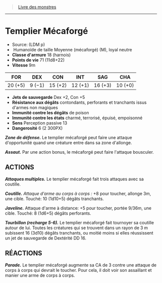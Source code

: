 ﻿> [Livre des monstres](tome_of_beasts.md)

---

# Templier Mécaforgé

- Source: (LDM p)
-  Humanoïde de taille Moyenne (mécaforgé) (M), loyal neutre
- **Classe d'armure** 18 (harnois)
- **Points de vie** 71 (11d8+22)
- **Vitesse** 9m

|FOR|DEX|CON|INT|SAG|CHA|
|---|---|---|---|---|---|
|20 (+5)|9 (−1)|15 (+2)|12 (+1)|16 (+3)|10 (+0)|

- **Jets de sauvegarde** Dex +2, Con +5
- **Résistance aux dégâts** contondants, perforants et tranchants issus d'armes non magiques
- **Immunité contre les dégâts** de poison
- **Immunité contre les états** charmé, terrorisé, épuisé, empoisonné
- **Sens** Perception passive 13
- **Dangerosité** 6 (2 300PX)

**_Zone de défense._** Le templier mécaforgé peut faire une attaque d'opportunité quand une créature entre dans sa zone d'allonge.

**_Assaut._** Par une action bonus, le mécaforgé peut faire l'attaque bousculer.

## ACTIONS

**_Attaques multiples._** Le templier mécaforgé fait trois attaques avec sa coutille.

**_Coutille._** _Attaque d'arme au corps à corps :_ +8 pour toucher, allonge 3m, une cible. Touché: 10 (1d10+5) dégâts tranchants.

**_Javeline._** Attaque d'arme à distance: +5 pour toucher, portée 9/36m, une cible. Touché: 8 (1d6+5) dégâts perforants.

**_Tourbillon (recharge 5-6)._** Le templier mécaforgé fait tournoyer sa coutille autour de lui. Toutes les créatures qui se trouvent dans un rayon de 3 m subissent 16 (3d10) dégâts tranchants, ou moitié moins si elles réussissent un jet de sauvegarde de Dextérité DD 16.

## RÉACTIONS

**_Parade._** Le templier mécaforgé augmente sa CA de 3 contre une attaque de corps à corps qui devrait le toucher. Pour cela, il doit voir son assaillant et manier une arme de corps à corps.

